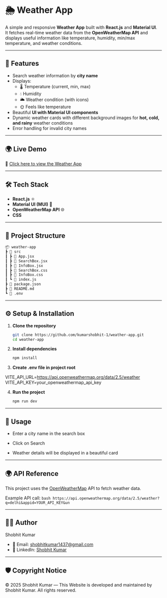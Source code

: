 # 🌦️ Weather App

A simple and responsive **Weather App** built with **React.js** and **Material UI**.  
It fetches real-time weather data from the **OpenWeatherMap API** and displays useful information like temperature, humidity, min/max temperature, and weather conditions.

---

## 🚀 Features

- Search weather information by **city name**  
- Displays:
  - 🌡️ Temperature (current, min, max)
  - 💧 Humidity
  - 🌥️ Weather condition (with icons)
  - 🌞 Feels like temperature
- Beautiful **UI with Material UI components**  
- Dynamic weather cards with different background images for **hot, cold, and rainy** weather conditions  
- Error handling for invalid city names  

---

## 🌍 Live Demo

🔗 [Click here to view the Weather App](https://weather-app278.netlify.app/)  

---

## 🛠️ Tech Stack

- **React.js** ⚛️  
- **Material UI (MUI)** 🎨  
- **OpenWeatherMap API** 🌐  
- **CSS**

---

## 📂 Project Structure

```bash
📦 weather-app
┣ 📂 src
┃ ┣ 📜 App.jsx
┃ ┣ 📜 SearchBox.jsx
┃ ┣ 📜 InfoBox.jsx
┃ ┣ 📜 SearchBox.css
┃ ┣ 📜 InfoBox.css
┃ ┗ 📜 index.js
┣ 📜 package.json
┣ 📜 README.md
┗ 📜 .env
```
---

## ⚙️ Setup & Installation

1. **Clone the repository**
   ```bash
   git clone https://github.com/kumarshobhit-1/weather-app.git
   cd weather-app
   ```


2. **Install dependencies**
    ```bash
    npm install
    ```


3. **Create .env file in project root**

VITE_API_URL=https://api.openweathermap.org/data/2.5/weather
VITE_API_KEY=your_openweathermap_api_key


4. **Run the project**

    ```bash
    npm run dev
    ```

---

## 🎯 Usage

- Enter a city name in the search box

- Click on Search

- Weather details will be displayed in a beautiful card

---

## 🌍 API Reference

This project uses the [OpenWeatherMap](https://openweathermap.org/api) API to fetch weather data.

Example API call:
    ```bash
    https://api.openweathermap.org/data/2.5/weather?q=delhi&appid=YOUR_API_KEY&un
    ```

---

## 👨‍💻 Author

Shobhit Kumar 
- 📧 Email: shobhitkumar1437@gmail.com
- 🔗 LinkedIn: [Shobhit Kumar](https://www.linkedin.com/in/shobhit-kumar1/)

---

## 🛡 Copyright Notice

© 2025 Shobhit Kumar — This Website is developed and maintained by Shobhit Kumar. All rights reserved.
